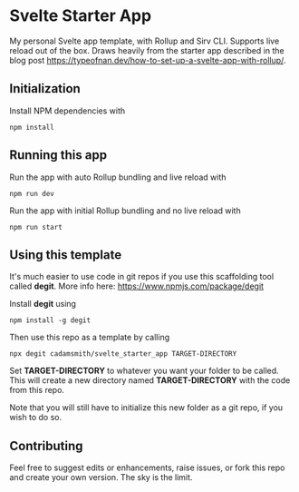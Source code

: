 # Svelte Starter App

My personal Svelte app template, with Rollup and Sirv CLI. Supports live reload out of the box. Draws heavily from the starter app described in the blog post https://typeofnan.dev/how-to-set-up-a-svelte-app-with-rollup/.


## Initialization

Install NPM dependencies with

    npm install

## Running this app

Run the app with auto Rollup bundling and live reload with

    npm run dev

Run the app with initial Rollup bundling and no live reload with

    npm run start

## Using this template

It's much easier to use code in git repos if you use this scaffolding tool called **degit**. More info here: https://www.npmjs.com/package/degit

Install **degit** using

    npm install -g degit

Then use this repo as a template by calling

    npx degit cadamsmith/svelte_starter_app TARGET-DIRECTORY

Set **TARGET-DIRECTORY** to whatever you want your folder to be called. This will create a new directory named **TARGET-DIRECTORY** with the code from this repo.

Note that you will still have to initialize this new folder as a git repo, if you wish to do so.

## Contributing

Feel free to suggest edits or enhancements, raise issues, or fork this repo and create your own version. The sky is the limit.